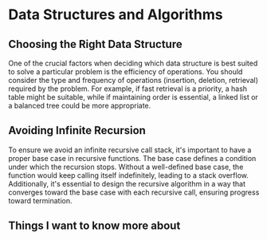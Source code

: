 # Data Structures and Algorithms

## Choosing the Right Data Structure

One of the crucial factors when deciding which data structure is best suited to solve a particular problem is the efficiency of operations. You should consider the type and frequency of operations (insertion, deletion, retrieval) required by the problem. For example, if fast retrieval is a priority, a hash table might be suitable, while if maintaining order is essential, a linked list or a balanced tree could be more appropriate.

## Avoiding Infinite Recursion

To ensure we avoid an infinite recursive call stack, it's important to have a proper base case in recursive functions. The base case defines a condition under which the recursion stops. Without a well-defined base case, the function would keep calling itself indefinitely, leading to a stack overflow. Additionally, it's essential to design the recursive algorithm in a way that converges toward the base case with each recursive call, ensuring progress toward termination.

## Things I want to know more about
